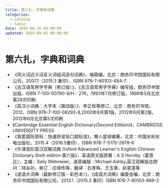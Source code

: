 ```yaml
---
title: 第六扎，字典和词典
categories:
  - catalog
  - table
date: 2020-08-16 00:00:00
updated: 2024-09-02 00:00:00
---
```


# 第六扎，字典和词典 #

- 《同义词近义词反义词组词造句词典》，梅萌编，北京：商务印书馆国际有限公司，2007.1（2015.3 重印），ISBN 978-7-80103-484-7
- 《古汉语常用字字典（修订版）》，《古汉语常用字字典》编写组，商务印书馆出版，ISBN 7-100-00790-9/H - 276，1993年7月修订版，1996年5月北京第28次印刷
- 《英汉小词典：大字本（第四版）》，李正栓等修订，北京：商务印书馆，2012，ISBN 978-7-100-08293-8,2000年8月第1版，2012年6月第2版，2012年6月北京第5次印刷
- 《Cambridge Essential English Dictionary(Second Edition)》，CAMBRIDGE UNIVERSITY PRESS
- 《我爱国际音标：快速拼读张口就标准》，懒人星球编著，北京：中国水利水电出版社，2015.4（2016.5重印），ISBN 978-7-5170-2978-6
- 《牛津高阶英汉双解词典 Oxford Advanced Learner's English-Chinese Dictionary Sixth edition 第六版》，英语原文版原著：A S Hornby（霍恩比），主编：Sally Wehmeier，语音编辑：Michael Ashby,英汉双解版总顾问：陆谷孙，审订：庄绎传等，翻译：石孝殊、王玉章、赵翠莲等
- 《成语大词典（最新修订版 - 彩色本）》，《成语大词典》编委会编，北京：商务印书馆国际有限公司，2013.1（2015.3 重印）ISBN 978-7-80103-869-2